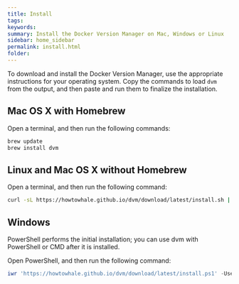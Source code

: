 ```yaml
---
title: Install
tags:
keywords:
summary: Install the Docker Version Manager on Mac, Windows or Linux
sidebar: home_sidebar
permalink: install.html
folder:
---
```


To download and install the Docker Version Manager, use the appropriate
instructions for your operating system.
Copy the commands to load `dvm` from the output, and then paste and run them to
finalize the installation.

## Mac OS X with Homebrew

Open a terminal, and then run the following commands:

```bash
brew update
brew install dvm
```

## Linux and Mac OS X without Homebrew

Open a terminal, and then run the following command:

```bash
curl -sL https://howtowhale.github.io/dvm/download/latest/install.sh | sh
```

## Windows

PowerShell performs the initial installation; you can use dvm with PowerShell or
CMD after it is installed.

Open PowerShell, and then run the following command:

```powershell
iwr 'https://howtowhale.github.io/dvm/download/latest/install.ps1' -UseBasicParsing | iex
```
